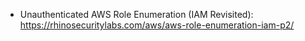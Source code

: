 - Unauthenticated AWS Role Enumeration (IAM Revisited): https://rhinosecuritylabs.com/aws/aws-role-enumeration-iam-p2/
